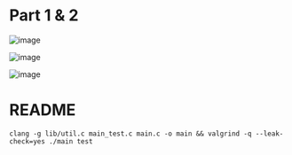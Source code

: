 # Part 1 & 2

![image](https://github.com/SamJoan/advent-of-code-2023/assets/152786/aa7c9f95-ce46-4c10-8a55-f3decd38e642)

![image](https://github.com/SamJoan/advent-of-code-2023/assets/152786/b9b528f8-666e-45a8-8aac-1a96eb0568ee)

![image](https://github.com/SamJoan/advent-of-code-2023/assets/152786/255d7d91-a7e3-466d-99ae-9dbae7b7e893)


# README

```
clang -g lib/util.c main_test.c main.c -o main && valgrind -q --leak-check=yes ./main test
```
